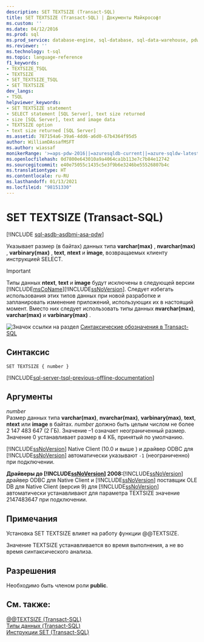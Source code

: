 ```yaml
---
description: SET TEXTSIZE (Transact-SQL)
title: SET TEXTSIZE (Transact-SQL) | Документы Майкрософт
ms.custom: ''
ms.date: 04/12/2016
ms.prod: sql
ms.prod_service: database-engine, sql-database, sql-data-warehouse, pdw
ms.reviewer: ''
ms.technology: t-sql
ms.topic: language-reference
f1_keywords:
- TEXTSIZE_TSQL
- TEXTSIZE
- SET_TEXTSIZE_TSQL
- SET TEXTSIZE
dev_langs:
- TSQL
helpviewer_keywords:
- SET TEXTSIZE statement
- SELECT statement [SQL Server], text size returned
- size [SQL Server], text and image data
- TEXTSIZE option
- text size returned [SQL Server]
ms.assetid: 787154a6-39a6-4dd6-a6d0-67b4364f95d5
author: WilliamDAssafMSFT
ms.author: wiassaf
monikerRange: '>=aps-pdw-2016||=azuresqldb-current||=azure-sqldw-latest||>=sql-server-2016||>=sql-server-linux-2017||=azuresqldb-mi-current'
ms.openlocfilehash: 0d7800e643010a9a4064ca1b113e7c7b84e12742
ms.sourcegitcommit: e40e75055c1435c5e3f9b6e3246be55526807b4c
ms.translationtype: HT
ms.contentlocale: ru-RU
ms.lasthandoff: 01/13/2021
ms.locfileid: "98151330"
---
```

# <a name="set-textsize-transact-sql"></a>SET TEXTSIZE (Transact-SQL)
[!INCLUDE [sql-asdb-asdbmi-asa-pdw](../../includes/applies-to-version/sql-asdb-asdbmi-asa-pdw.md)]

  Указывает размер (в байтах) данных типа **varchar(max)** , **nvarchar(max)** , **varbinary(max)** , **text**, **ntext** и **image**, возвращаемых клиенту инструкцией SELECT.  
  
> [!IMPORTANT]
>  Типы данных **ntext**, **text** и **image** будут исключены в следующей версии [!INCLUDE[msCoName](../../includes/msconame-md.md)][!INCLUDE[ssNoVersion](../../includes/ssnoversion-md.md)]. Следует избегать использования этих типов данных при новой разработке и запланировать изменение приложений, использующих их в настоящий момент. Вместо них следует использовать типы данных **nvarchar(max)**, **varchar(max)** и **varbinary(max)** .  
  
 ![Значок ссылки на раздел](../../database-engine/configure-windows/media/topic-link.gif "Значок ссылки на раздел") [Синтаксические обозначения в Transact-SQL](../../t-sql/language-elements/transact-sql-syntax-conventions-transact-sql.md)  
  
## <a name="syntax"></a>Синтаксис  
  
```syntaxsql
SET TEXTSIZE { number }   
```  
  
[!INCLUDE[sql-server-tsql-previous-offline-documentation](../../includes/sql-server-tsql-previous-offline-documentation.md)]

## <a name="arguments"></a>Аргументы
 *number*  
 Размер данных типа **varchar(max)**, **nvarchar(max)**, **varbinary(max)**, **text**, **ntext** или **image** в байтах. *number* должно быть целым числом не более 2 147 483 647 (2 ГБ).  Значение –1 означает неограниченный размер. Значение 0 устанавливает размер в 4 КБ, принятый по умолчанию.  
  
 [!INCLUDE[ssNoVersion](../../includes/ssnoversion-md.md)] Native Client (10.0 и выше ) и драйвер ODBC для [!INCLUDE[ssNoVersion](../../includes/ssnoversion-md.md)] автоматически указывают `-1` (неограниченно) при подключении.  
  
 **Драйверы до [!INCLUDE[ssNoVersion](../../includes/ssnoversion-md.md)] 2008:**[!INCLUDE[ssNoVersion](../../includes/ssnoversion-md.md)] драйвер ODBC для Native Client и [!INCLUDE[ssNoVersion](../../includes/ssnoversion-md.md)] поставщик OLE DB для Native Client (версия 9) для [!INCLUDE[ssNoVersion](../../includes/ssnoversion-md.md)] автоматически устанавливают для параметра TEXTSIZE значение 2147483647 при подключении.  
  
## <a name="remarks"></a>Примечания  
 Установка SET TEXTSIZE влияет на работу функции @@TEXTSIZE.  
  
 Значение TEXTSIZE устанавливается во время выполнения, а не во время синтаксического анализа.  
  
## <a name="permissions"></a>Разрешения  
 Необходимо быть членом роли **public**.  
  
## <a name="see-also"></a>См. также:  
 [@@TEXTSIZE (Transact-SQL)](../../t-sql/functions/textsize-transact-sql.md)   
 [Типы данных (Transact-SQL)](../../t-sql/data-types/data-types-transact-sql.md)   
 [Инструкции SET (Transact-SQL)](../../t-sql/statements/set-statements-transact-sql.md)  
  
  
